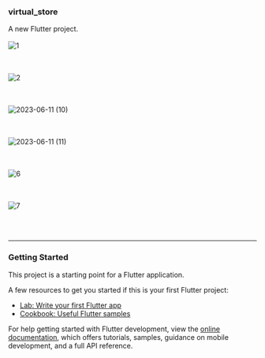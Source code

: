 ### virtual_store

A new Flutter project.
<br></br>
![1](https://github.com/AyushGinoya/virtual_store/assets/124197069/02a72c87-e226-4fc4-b8da-1b0dce663329)

<br></br>
![2](https://github.com/AyushGinoya/virtual_store/assets/124197069/37d980ac-f4eb-49d0-852b-b76d38a0b533)

<br></br>
![2023-06-11 (10)](https://github.com/AyushGinoya/virtual_store/assets/124197069/90cf9cd8-f4d1-4800-8db7-6a5954e7f2ff)

<br></br>
![2023-06-11 (11)](https://github.com/AyushGinoya/virtual_store/assets/124197069/1a96ce31-f3dc-45f9-9ebc-aa7d57d0c73b)

<br></br>
![6](https://github.com/AyushGinoya/virtual_store/assets/124197069/363483dc-a5a8-473e-afb3-2c48c0ef62a3)

<br></br>
![7](https://github.com/AyushGinoya/virtual_store/assets/124197069/ba08d632-b0aa-407c-be1f-75e4cba54d05)

<br></br>

----
### Getting Started

This project is a starting point for a Flutter application.

A few resources to get you started if this is your first Flutter project:

- [Lab: Write your first Flutter app](https://docs.flutter.dev/get-started/codelab)
- [Cookbook: Useful Flutter samples](https://docs.flutter.dev/cookbook)

For help getting started with Flutter development, view the
[online documentation](https://docs.flutter.dev/), which offers tutorials,
samples, guidance on mobile development, and a full API reference.
